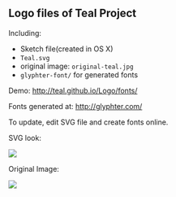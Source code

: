 
Logo files of Teal Project
----

Including:

* Sketch file(created in OS X)
* `Teal.svg`
* original image: `original-teal.jpg`
* `glyphter-font/` for generated fonts

Demo: http://teal.github.io/Logo/fonts/

Fonts generated at: http://glyphter.com/

To update, edit SVG file and create fonts online.

SVG look:

![](http://ww2.sinaimg.cn/bmiddle/62752320gw1erdomo80dfj20bs07swei.jpg)

Original Image:

![](http://avise-birds.bio.uci.edu/anseriformes/anatidae/anas_carolinensis/images/2gwte_flying_b_2006_12_03.jpg)
